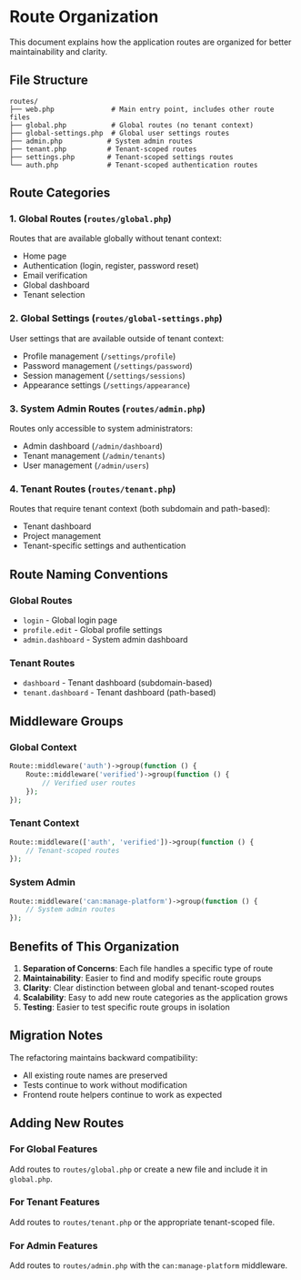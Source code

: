 # Route Organization

This document explains how the application routes are organized for better maintainability and clarity.

## File Structure

```
routes/
├── web.php              # Main entry point, includes other route files
├── global.php           # Global routes (no tenant context)
├── global-settings.php  # Global user settings routes
├── admin.php           # System admin routes
├── tenant.php          # Tenant-scoped routes
├── settings.php        # Tenant-scoped settings routes
└── auth.php            # Tenant-scoped authentication routes
```

## Route Categories

### 1. Global Routes (`routes/global.php`)
Routes that are available globally without tenant context:
- Home page
- Authentication (login, register, password reset)
- Email verification
- Global dashboard
- Tenant selection

### 2. Global Settings (`routes/global-settings.php`)
User settings that are available outside of tenant context:
- Profile management (`/settings/profile`)
- Password management (`/settings/password`)
- Session management (`/settings/sessions`)
- Appearance settings (`/settings/appearance`)

### 3. System Admin Routes (`routes/admin.php`)
Routes only accessible to system administrators:
- Admin dashboard (`/admin/dashboard`)
- Tenant management (`/admin/tenants`)
- User management (`/admin/users`)

### 4. Tenant Routes (`routes/tenant.php`)
Routes that require tenant context (both subdomain and path-based):
- Tenant dashboard
- Project management
- Tenant-specific settings and authentication

## Route Naming Conventions

### Global Routes
- `login` - Global login page
- `profile.edit` - Global profile settings
- `admin.dashboard` - System admin dashboard

### Tenant Routes
- `dashboard` - Tenant dashboard (subdomain-based)
- `tenant.dashboard` - Tenant dashboard (path-based)

## Middleware Groups

### Global Context
```php
Route::middleware('auth')->group(function () {
    Route::middleware('verified')->group(function () {
        // Verified user routes
    });
});
```

### Tenant Context
```php
Route::middleware(['auth', 'verified'])->group(function () {
    // Tenant-scoped routes
});
```

### System Admin
```php
Route::middleware('can:manage-platform')->group(function () {
    // System admin routes
});
```

## Benefits of This Organization

1. **Separation of Concerns**: Each file handles a specific type of route
2. **Maintainability**: Easier to find and modify specific route groups
3. **Clarity**: Clear distinction between global and tenant-scoped routes
4. **Scalability**: Easy to add new route categories as the application grows
5. **Testing**: Easier to test specific route groups in isolation

## Migration Notes

The refactoring maintains backward compatibility:
- All existing route names are preserved
- Tests continue to work without modification
- Frontend route helpers continue to work as expected

## Adding New Routes

### For Global Features
Add routes to `routes/global.php` or create a new file and include it in `global.php`.

### For Tenant Features
Add routes to `routes/tenant.php` or the appropriate tenant-scoped file.

### For Admin Features
Add routes to `routes/admin.php` with the `can:manage-platform` middleware.